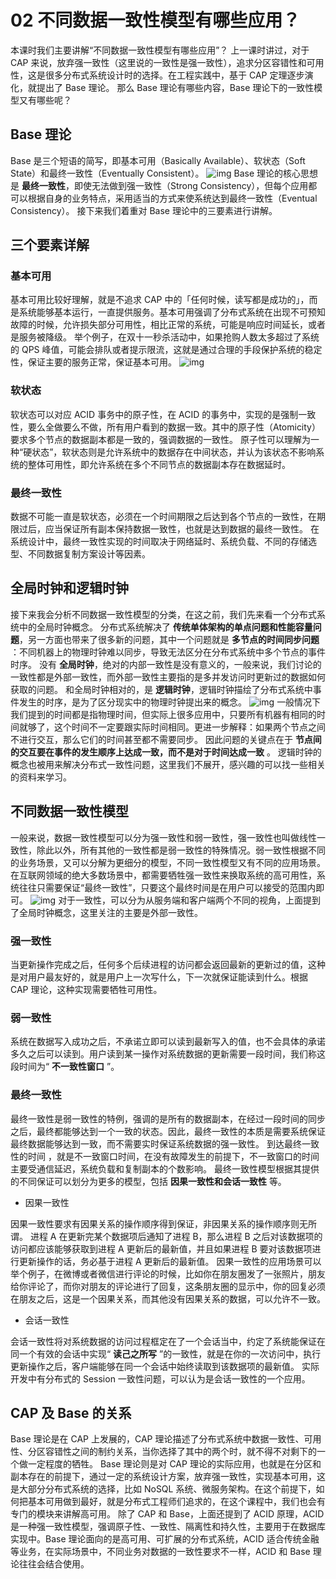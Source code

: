 # 02 不同数据一致性模型有哪些应用？

本课时我们主要讲解“不同数据一致性模型有哪些应用”？ 上一课时讲过，对于 CAP 来说，放弃强一致性（这里说的一致性是强一致性），追求分区容错性和可用性，这是很多分布式系统设计时的选择。在工程实践中，基于 CAP 定理逐步演化，就提出了 Base 理论。 那么 Base 理论有哪些内容，Base 理论下的一致性模型又有哪些呢？

## Base 理论

Base 是三个短语的简写，即基本可用（Basically Available）、软状态（Soft State）和最终一致性（Eventually Consistent）。 ![img](assets/Ciqah16FrueAWLATAABOyQi2X3M251.png) Base 理论的核心思想是 **最终一致性**，即使无法做到强一致性（Strong Consistency），但每个应用都可以根据自身的业务特点，采用适当的方式来使系统达到最终一致性（Eventual Consistency）。 接下来我们着重对 Base 理论中的三要素进行讲解。

## 三个要素详解

### 基本可用

基本可用比较好理解，就是不追求 CAP 中的「任何时候，读写都是成功的」，而是系统能够基本运行，一直提供服务。基本可用强调了分布式系统在出现不可预知故障的时候，允许损失部分可用性，相比正常的系统，可能是响应时间延长，或者是服务被降级。 举个例子，在双十一秒杀活动中，如果抢购人数太多超过了系统的 QPS 峰值，可能会排队或者提示限流，这就是通过合理的手段保护系统的稳定性，保证主要的服务正常，保证基本可用。 ![img](assets/Ciqah16FrueAMh29AANTN6izVWY035.png)

### 软状态

软状态可以对应 ACID 事务中的原子性，在 ACID 的事务中，实现的是强制一致性，要么全做要么不做，所有用户看到的数据一致。其中的原子性（Atomicity）要求多个节点的数据副本都是一致的，强调数据的一致性。 原子性可以理解为一种“硬状态”，软状态则是允许系统中的数据存在中间状态，并认为该状态不影响系统的整体可用性，即允许系统在多个不同节点的数据副本存在数据延时。

### 最终一致性

数据不可能一直是软状态，必须在一个时间期限之后达到各个节点的一致性，在期限过后，应当保证所有副本保持数据一致性，也就是达到数据的最终一致性。 在系统设计中，最终一致性实现的时间取决于网络延时、系统负载、不同的存储选型、不同数据复制方案设计等因素。

## 全局时钟和逻辑时钟

接下来我会分析不同数据一致性模型的分类，在这之前，我们先来看一个分布式系统中的全局时钟概念。 分布式系统解决了 **传统单体架构的单点问题和性能容量问题**，另一方面也带来了很多新的问题，其中一个问题就是 **多节点的时间同步问题** ：不同机器上的物理时钟难以同步，导致无法区分在分布式系统中多个节点的事件时序。 没有 **全局时钟**，绝对的内部一致性是没有意义的，一般来说，我们讨论的一致性都是外部一致性，而外部一致性主要指的是多并发访问时更新过的数据如何获取的问题。 和全局时钟相对的，是 **逻辑时钟**，逻辑时钟描绘了分布式系统中事件发生的时序，是为了区分现实中的物理时钟提出来的概念。 ![img](assets/Cgq2xl6FrueAdqXGAAARaVLIyqg649.png) 一般情况下我们提到的时间都是指物理时间，但实际上很多应用中，只要所有机器有相同的时间就够了，这个时间不一定要跟实际时间相同。更进一步解释：如果两个节点之间不进行交互，那么它们的时间甚至都不需要同步。 因此问题的关键点在于 **节点间的交互要在事件的发生顺序上达成一致，而不是对于时间达成一致** 。 逻辑时钟的概念也被用来解决分布式一致性问题，这里我们不展开，感兴趣的可以找一些相关的资料来学习。

## 不同数据一致性模型

一般来说，数据一致性模型可以分为强一致性和弱一致性，强一致性也叫做线性一致性，除此以外，所有其他的一致性都是弱一致性的特殊情况。弱一致性根据不同的业务场景，又可以分解为更细分的模型，不同一致性模型又有不同的应用场景。 在互联网领域的绝大多数场景中，都需要牺牲强一致性来换取系统的高可用性，系统往往只需要保证“最终一致性”，只要这个最终时间是在用户可以接受的范围内即可。 ![img](assets/Ciqah16FruiAGz3eAAIrOBxKnpU229.png) 对于一致性，可以分为从服务端和客户端两个不同的视角，上面提到了全局时钟概念，这里关注的主要是外部一致性。

### 强一致性

当更新操作完成之后，任何多个后续进程的访问都会返回最新的更新过的值，这种是对用户最友好的，就是用户上一次写什么，下一次就保证能读到什么。根据 CAP 理论，这种实现需要牺牲可用性。

### 弱一致性

系统在数据写入成功之后，不承诺立即可以读到最新写入的值，也不会具体的承诺多久之后可以读到。用户读到某一操作对系统数据的更新需要一段时间，我们称这段时间为“ **不一致性窗口** ”。

### 最终一致性

最终一致性是弱一致性的特例，强调的是所有的数据副本，在经过一段时间的同步之后，最终都能够达到一个一致的状态。因此，最终一致性的本质是需要系统保证最终数据能够达到一致，而不需要实时保证系统数据的强一致性。 到达最终一致性的时间 ，就是不一致窗口时间，在没有故障发生的前提下，不一致窗口的时间主要受通信延迟，系统负载和复制副本的个数影响。 最终一致性模型根据其提供的不同保证可以划分为更多的模型，包括 **因果一致性和会话一致性** 等。

- 因果一致性

因果一致性要求有因果关系的操作顺序得到保证，非因果关系的操作顺序则无所谓。 进程 A 在更新完某个数据项后通知了进程 B，那么进程 B 之后对该数据项的访问都应该能够获取到进程 A 更新后的最新值，并且如果进程 B 要对该数据项进行更新操作的话，务必基于进程 A 更新后的最新值。 因果一致性的应用场景可以举个例子，在微博或者微信进行评论的时候，比如你在朋友圈发了一张照片，朋友给你评论了，而你对朋友的评论进行了回复，这条朋友圈的显示中，你的回复必须在朋友之后，这是一个因果关系，而其他没有因果关系的数据，可以允许不一致。

- 会话一致性

会话一致性将对系统数据的访问过程框定在了一个会话当中，约定了系统能保证在同一个有效的会话中实现“ **读己之所写** ”的一致性，就是在你的一次访问中，执行更新操作之后，客户端能够在同一个会话中始终读取到该数据项的最新值。 实际开发中有分布式的 Session 一致性问题，可以认为是会话一致性的一个应用。

## CAP 及 Base 的关系

Base 理论是在 CAP 上发展的，CAP 理论描述了分布式系统中数据一致性、可用性、分区容错性之间的制约关系，当你选择了其中的两个时，就不得不对剩下的一个做一定程度的牺牲。 Base 理论则是对 CAP 理论的实际应用，也就是在分区和副本存在的前提下，通过一定的系统设计方案，放弃强一致性，实现基本可用，这是大部分分布式系统的选择，比如 NoSQL 系统、微服务架构。在这个前提下，如何把基本可用做到最好，就是分布式工程师们追求的，在这个课程中，我们也会有专门的模块来讲解高可用。 除了 CAP 和 Base，上面还提到了 ACID 原理，ACID 是一种强一致性模型，强调原子性、一致性、隔离性和持久性，主要用于在数据库实现中。Base 理论面向的是高可用、可扩展的分布式系统，ACID 适合传统金融等业务，在实际场景中，不同业务对数据的一致性要求不一样，ACID 和 Base 理论往往会结合使用。
